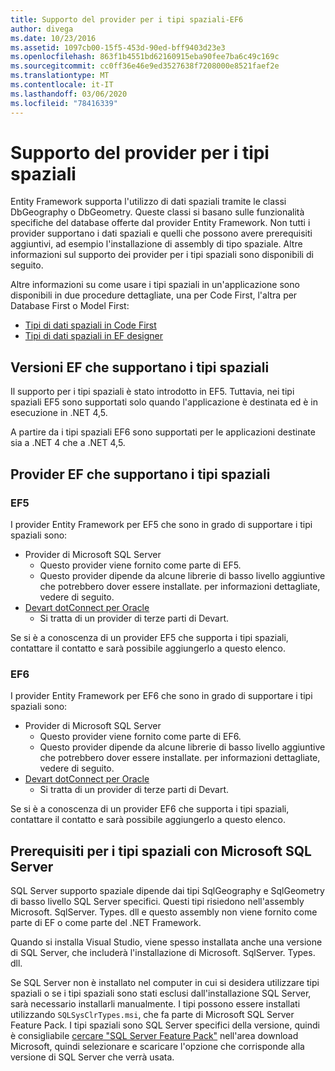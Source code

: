 ```yaml
---
title: Supporto del provider per i tipi spaziali-EF6
author: divega
ms.date: 10/23/2016
ms.assetid: 1097cb00-15f5-453d-90ed-bff9403d23e3
ms.openlocfilehash: 863f1b4551bd62160915eba90fee7ba6c49c169c
ms.sourcegitcommit: cc0ff36e46e9ed3527638f7208000e8521faef2e
ms.translationtype: MT
ms.contentlocale: it-IT
ms.lasthandoff: 03/06/2020
ms.locfileid: "78416339"
---
```

# <a name="provider-support-for-spatial-types"></a>Supporto del provider per i tipi spaziali
Entity Framework supporta l'utilizzo di dati spaziali tramite le classi DbGeography o DbGeometry. Queste classi si basano sulle funzionalità specifiche del database offerte dal provider Entity Framework. Non tutti i provider supportano i dati spaziali e quelli che possono avere prerequisiti aggiuntivi, ad esempio l'installazione di assembly di tipo spaziale. Altre informazioni sul supporto dei provider per i tipi spaziali sono disponibili di seguito.  

Altre informazioni su come usare i tipi spaziali in un'applicazione sono disponibili in due procedure dettagliate, una per Code First, l'altra per Database First o Model First:  

- [Tipi di dati spaziali in Code First](~/ef6/modeling/code-first/data-types/spatial.md)  
- [Tipi di dati spaziali in EF designer](~/ef6/modeling/designer/data-types/spatial.md)  

## <a name="ef-releases-that-support-spatial-types"></a>Versioni EF che supportano i tipi spaziali  

Il supporto per i tipi spaziali è stato introdotto in EF5. Tuttavia, nei tipi spaziali EF5 sono supportati solo quando l'applicazione è destinata ed è in esecuzione in .NET 4,5.  

A partire da i tipi spaziali EF6 sono supportati per le applicazioni destinate sia a .NET 4 che a .NET 4,5.  

## <a name="ef-providers-that-support-spatial-types"></a>Provider EF che supportano i tipi spaziali  

### <a name="ef5"></a>EF5  

I provider Entity Framework per EF5 che sono in grado di supportare i tipi spaziali sono:  

- Provider di Microsoft SQL Server  
    - Questo provider viene fornito come parte di EF5.  
    - Questo provider dipende da alcune librerie di basso livello aggiuntive che potrebbero dover essere installate. per informazioni dettagliate, vedere di seguito.  
- [Devart dotConnect per Oracle](https://www.devart.com/dotconnect/oracle/)  
    - Si tratta di un provider di terze parti di Devart.  

Se si è a conoscenza di un provider EF5 che supporta i tipi spaziali, contattare il contatto e sarà possibile aggiungerlo a questo elenco.  

### <a name="ef6"></a>EF6  

I provider Entity Framework per EF6 che sono in grado di supportare i tipi spaziali sono:  

- Provider di Microsoft SQL Server  
    - Questo provider viene fornito come parte di EF6.  
    - Questo provider dipende da alcune librerie di basso livello aggiuntive che potrebbero dover essere installate. per informazioni dettagliate, vedere di seguito.  
- [Devart dotConnect per Oracle](https://www.devart.com/dotconnect/oracle/)  
    - Si tratta di un provider di terze parti di Devart.  

Se si è a conoscenza di un provider EF6 che supporta i tipi spaziali, contattare il contatto e sarà possibile aggiungerlo a questo elenco.  

## <a name="prerequisites-for-spatial-types-with-microsoft-sql-server"></a>Prerequisiti per i tipi spaziali con Microsoft SQL Server  

SQL Server supporto spaziale dipende dai tipi SqlGeography e SqlGeometry di basso livello SQL Server specifici. Questi tipi risiedono nell'assembly Microsoft. SqlServer. Types. dll e questo assembly non viene fornito come parte di EF o come parte del .NET Framework.  

Quando si installa Visual Studio, viene spesso installata anche una versione di SQL Server, che includerà l'installazione di Microsoft. SqlServer. Types. dll.  

Se SQL Server non è installato nel computer in cui si desidera utilizzare tipi spaziali o se i tipi spaziali sono stati esclusi dall'installazione SQL Server, sarà necessario installarli manualmente. I tipi possono essere installati utilizzando `SQLSysClrTypes.msi`, che fa parte di Microsoft SQL Server Feature Pack. I tipi spaziali sono SQL Server specifici della versione, quindi è consigliabile [cercare "SQL Server Feature Pack"](https://www.microsoft.com/search/result.aspx?q=sql+server+feature+pack) nell'area download Microsoft, quindi selezionare e scaricare l'opzione che corrisponde alla versione di SQL Server che verrà usata.
